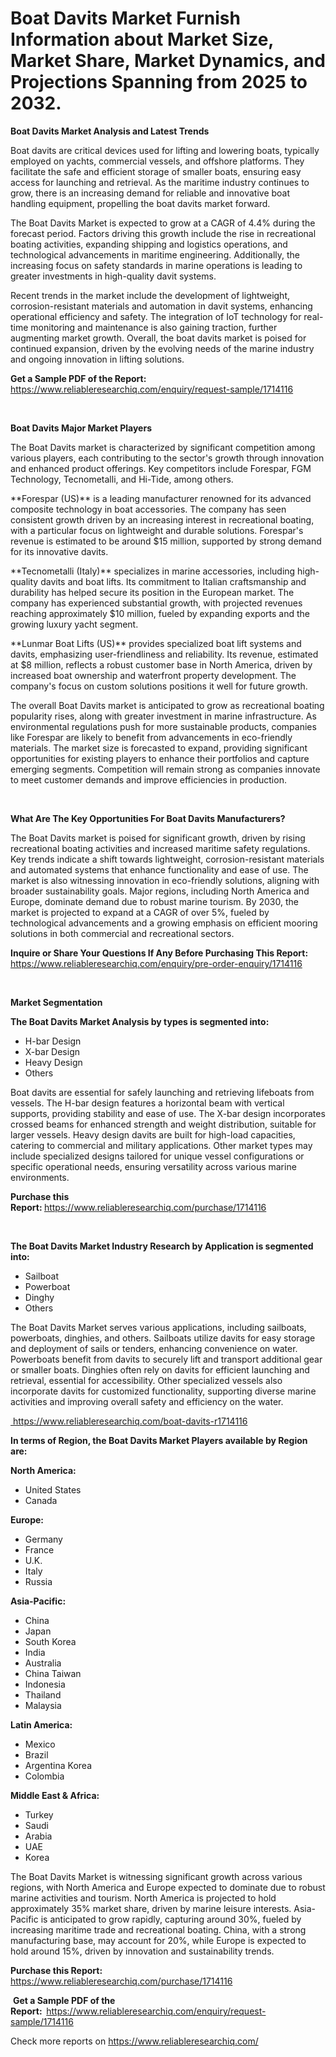 <p><h1>Boat Davits Market Furnish Information about Market Size, Market Share, Market Dynamics, and Projections Spanning from 2025 to 2032.</h1></p><p><strong>Boat Davits Market Analysis and Latest Trends</strong></p>
<p><p>Boat davits are critical devices used for lifting and lowering boats, typically employed on yachts, commercial vessels, and offshore platforms. They facilitate the safe and efficient storage of smaller boats, ensuring easy access for launching and retrieval. As the maritime industry continues to grow, there is an increasing demand for reliable and innovative boat handling equipment, propelling the boat davits market forward.</p><p>The Boat Davits Market is expected to grow at a CAGR of 4.4% during the forecast period. Factors driving this growth include the rise in recreational boating activities, expanding shipping and logistics operations, and technological advancements in maritime engineering. Additionally, the increasing focus on safety standards in marine operations is leading to greater investments in high-quality davit systems.</p><p>Recent trends in the market include the development of lightweight, corrosion-resistant materials and automation in davit systems, enhancing operational efficiency and safety. The integration of IoT technology for real-time monitoring and maintenance is also gaining traction, further augmenting market growth. Overall, the boat davits market is poised for continued expansion, driven by the evolving needs of the marine industry and ongoing innovation in lifting solutions.</p></p>
<p><strong>Get a Sample PDF of the Report:&nbsp;</strong> <a href="https://www.reliableresearchiq.com/enquiry/request-sample/1714116?utm_campaign=2268&utm_medium=2&utm_source=Github&utm_content=ia&utm_term=20022025&utm_id=boat-davits">https://www.reliableresearchiq.com/enquiry/request-sample/1714116</a></p>
<p>&nbsp;</p>
<p><strong>Boat Davits Major Market Players</strong></p>
<p><p>The Boat Davits market is characterized by significant competition among various players, each contributing to the sector's growth through innovation and enhanced product offerings. Key competitors include Forespar, FGM Technology, Tecnometalli, and Hi-Tide, among others.</p><p>**Forespar (US)** is a leading manufacturer renowned for its advanced composite technology in boat accessories. The company has seen consistent growth driven by an increasing interest in recreational boating, with a particular focus on lightweight and durable solutions. Forespar's revenue is estimated to be around $15 million, supported by strong demand for its innovative davits.</p><p>**Tecnometalli (Italy)** specializes in marine accessories, including high-quality davits and boat lifts. Its commitment to Italian craftsmanship and durability has helped secure its position in the European market. The company has experienced substantial growth, with projected revenues reaching approximately $10 million, fueled by expanding exports and the growing luxury yacht segment.</p><p>**Lunmar Boat Lifts (US)** provides specialized boat lift systems and davits, emphasizing user-friendliness and reliability. Its revenue, estimated at $8 million, reflects a robust customer base in North America, driven by increased boat ownership and waterfront property development. The company's focus on custom solutions positions it well for future growth.</p><p>The overall Boat Davits market is anticipated to grow as recreational boating popularity rises, along with greater investment in marine infrastructure. As environmental regulations push for more sustainable products, companies like Forespar are likely to benefit from advancements in eco-friendly materials. The market size is forecasted to expand, providing significant opportunities for existing players to enhance their portfolios and capture emerging segments. Competition will remain strong as companies innovate to meet customer demands and improve efficiencies in production.</p></p>
<p>&nbsp;</p>
<p><strong>What Are The Key Opportunities For Boat Davits Manufacturers?</strong></p>
<p><p>The Boat Davits market is poised for significant growth, driven by rising recreational boating activities and increased maritime safety regulations. Key trends indicate a shift towards lightweight, corrosion-resistant materials and automated systems that enhance functionality and ease of use. The market is also witnessing innovation in eco-friendly solutions, aligning with broader sustainability goals. Major regions, including North America and Europe, dominate demand due to robust marine tourism. By 2030, the market is projected to expand at a CAGR of over 5%, fueled by technological advancements and a growing emphasis on efficient mooring solutions in both commercial and recreational sectors.</p></p>
<p><strong>Inquire or Share Your Questions If Any Before Purchasing This Report:</strong> <a href="https://www.reliableresearchiq.com/enquiry/pre-order-enquiry/1714116?utm_campaign=2268&utm_medium=2&utm_source=Github&utm_content=ia&utm_term=20022025&utm_id=boat-davits">https://www.reliableresearchiq.com/enquiry/pre-order-enquiry/1714116</a></p>
<p>&nbsp;</p>
<p><strong>Market Segmentation</strong></p>
<p><strong>The Boat Davits Market Analysis by types is segmented into:</strong></p>
<p><ul><li>H-bar Design</li><li>X-bar Design</li><li>Heavy Design</li><li>Others</li></ul></p>
<p><p>Boat davits are essential for safely launching and retrieving lifeboats from vessels. The H-bar design features a horizontal beam with vertical supports, providing stability and ease of use. The X-bar design incorporates crossed beams for enhanced strength and weight distribution, suitable for larger vessels. Heavy design davits are built for high-load capacities, catering to commercial and military applications. Other market types may include specialized designs tailored for unique vessel configurations or specific operational needs, ensuring versatility across various marine environments.</p></p>
<p><strong>Purchase this Report:&nbsp;</strong><a href="https://www.reliableresearchiq.com/purchase/1714116?utm_campaign=2268&utm_medium=2&utm_source=Github&utm_content=ia&utm_term=20022025&utm_id=boat-davits">https://www.reliableresearchiq.com/purchase/1714116</a></p>
<p>&nbsp;</p>
<p><strong>The Boat Davits Market Industry Research by Application is segmented into:</strong></p>
<p><ul><li>Sailboat</li><li>Powerboat</li><li>Dinghy</li><li>Others</li></ul></p>
<p><p>The Boat Davits Market serves various applications, including sailboats, powerboats, dinghies, and others. Sailboats utilize davits for easy storage and deployment of sails or tenders, enhancing convenience on water. Powerboats benefit from davits to securely lift and transport additional gear or smaller boats. Dinghies often rely on davits for efficient launching and retrieval, essential for accessibility. Other specialized vessels also incorporate davits for customized functionality, supporting diverse marine activities and improving overall safety and efficiency on the water.</p></p>
<p><a href="https://www.reliableresearchiq.com/boat-davits-r1714116?utm_campaign=2268&utm_medium=2&utm_source=Github&utm_content=ia&utm_term=20022025&utm_id=boat-davits">&nbsp;https://www.reliableresearchiq.com/boat-davits-r1714116</a></p>
<p><strong>In terms of Region, the Boat Davits Market Players available by Region are:</strong></p>
<p>
    <p> <strong> North America: </strong>
        <ul>
            <li>United States</li>
            <li>Canada</li>
        </ul>
        </p> 
    <p> <strong> Europe: </strong>
        <ul>
            <li>Germany</li>
            <li>France</li>
            <li>U.K.</li>
            <li>Italy</li>
            <li>Russia</li>
        </ul>
        </p> 
    <p> <strong> Asia-Pacific: </strong>
        <ul>
            <li>China</li>
            <li>Japan</li>
            <li>South Korea</li>
            <li>India</li>
            <li>Australia</li>
            <li>China Taiwan</li>
            <li>Indonesia</li>
            <li>Thailand</li>
            <li>Malaysia</li>
        </ul>
        </p> 
    <p> <strong> Latin America: </strong>
        <ul>
            <li>Mexico</li>
            <li>Brazil</li>
            <li>Argentina Korea</li>
            <li>Colombia</li>
        </ul>
        </p> 
    <p> <strong> Middle East & Africa: </strong>
        <ul>
            <li>Turkey</li>
            <li>Saudi</li>
            <li>Arabia</li>
            <li>UAE</li>
            <li>Korea</li>
        </ul>
    </p>
    </p>
<p><p>The Boat Davits Market is witnessing significant growth across various regions, with North America and Europe expected to dominate due to robust marine activities and tourism. North America is projected to hold approximately 35% market share, driven by marine leisure interests. Asia-Pacific is anticipated to grow rapidly, capturing around 30%, fueled by increasing maritime trade and recreational boating. China, with a strong manufacturing base, may account for 20%, while Europe is expected to hold around 15%, driven by innovation and sustainability trends.</p></p>
<p><strong>Purchase this Report: </strong><a href="https://www.reliableresearchiq.com/purchase/1714116?utm_campaign=2268&utm_medium=2&utm_source=Github&utm_content=ia&utm_term=20022025&utm_id=boat-davits">https://www.reliableresearchiq.com/purchase/1714116</a></p>
<p>&nbsp;<strong>Get a Sample PDF of the Report:&nbsp;&nbsp;</strong><a href="https://www.reliableresearchiq.com/enquiry/request-sample/1714116?utm_campaign=2268&utm_medium=2&utm_source=Github&utm_content=ia&utm_term=20022025&utm_id=boat-davits">https://www.reliableresearchiq.com/enquiry/request-sample/1714116</a></p>
<p><strong></strong></p>
<p>Check more reports on <a href="https://www.reliableresearchiq.com/?utm_campaign=2268&utm_medium=2&utm_source=Github&utm_content=ia&utm_term=20022025&utm_id=boat-davits">https://www.reliableresearchiq.com/</a></p>